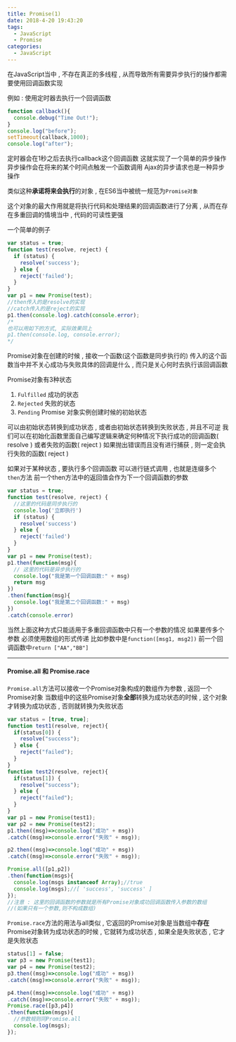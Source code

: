 ```yaml
---
title: Promise(1)
date: 2018-4-20 19:43:20
tags: 
  - JavaScript
  - Promise
categories: 
  - JavaScript
---
```


在JavaScript当中 , 不存在真正的多线程 , 从而导致所有需要异步执行的操作都需要使用回调函数实现
<!-- more -->
例如 : 使用定时器去执行一个回调函数
```javascript
function callback(){
  console.debug("Time Out!");
}
console.log("before");
setTimeout(callback,1000);
console.log("after");
```
定时器会在1秒之后去执行callback这个回调函数
这就实现了一个简单的异步操作
异步操作会在将来的某个时间点触发一个函数调用
Ajax的异步请求也是一种异步操作

类似这种**承诺将来会执行**的对象 , 在ES6当中被统一规范为`Promise对象`

这个对象的最大作用就是将执行代码和处理结果的回调函数进行了分离 , 从而在存在多重回调的情境当中 , 代码的可读性更强

一个简单的例子
```javascript
var status = true;
function test(resolve, reject) {
  if (status) {
    resolve('success');
  } else {
    reject('failed');
  }
}
var p1 = new Promise(test);
//then传入的是resolve的实现
//catch传入的是reject的实现
p1.then(console.log).catch(console.error);
/*
也可以用如下的方式, 实际效果同上
p1.then(console.log, console.error);
*/
```
Promise对象在创建的时候 , 接收一个函数(这个函数是同步执行的)
传入的这个函数当中并不关心成功与失败具体的回调是什么 , 而只是关心何时去执行该回调函数

Promise对象有3种状态
1. `Fulfilled` 成功的状态
2. `Rejected` 失败的状态
3. `Pending` Promise 对象实例创建时候的初始状态

可以由初始状态转换到成功状态 , 或者由初始状态转换到失败状态 , 并且不可逆
我们可以在初始化函数里面自己编写逻辑来确定何种情况下执行成功的回调函数( resolve ) 或者失败的函数( reject )
如果抛出错误而且没有进行捕获 , 则一定会执行失败的函数( reject )

如果对于某种状态 , 要执行多个回调函数
可以进行链式调用 , 也就是连缀多个`then`方法
前一个then方法中的返回值会作为下一个回调函数的参数
```javascript
var status = true;
function test(resolve, reject) {
  //这里的代码是同步执行的
  console.log('立即执行')
  if (status) {
    resolve('success')
  } else {
    reject('failed')
  }
}
var p1 = new Promise(test);
p1.then(function(msg){
  // 这里的代码是异步执行的
  console.log("我是第一个回调函数:" + msg)
  return msg
})
.then(function(msg){
  console.log("我是第二个回调函数:" + msg)
})
.catch(console.error)
```
当然上面这种方式只能适用于多重回调函数中只有一个参数的情况
如果要传多个参数
必须使用数组的形式传递
比如参数中是`function([msg1, msg2])`
前一个回调函数中`return ["AA","BB"]`

---
#### Promise.all 和 Promise.race
`Promise.all`方法可以接收一个Promise对象构成的数组作为参数 , 返回一个Promise对象
当数组中的这些Promise对象**全部**转换为成功状态的时候 , 这个对象才转换为成功状态 , 否则就转换为失败状态
```javascript
var status = [true, true];
function test1(resolve, reject){
  if(status[0]) {
    resolve("success");
  } else {
    reject("failed");
  }
}
function test2(resolve, reject){
  if(status[1]) {
    resolve("success");
  } else {
    reject("failed");
  }
}
var p1 = new Promise(test1);
var p2 = new Promise(test2);
p1.then((msg)=>console.log("成功" + msg))
.catch((msg)=>console.error("失败" + msg));

p2.then((msg)=>console.log("成功" + msg))
.catch((msg)=>console.error("失败" + msg));

Promise.all([p1,p2])
.then(function(msgs){
  console.log(msgs instanceof Array);//true
  console.log(msgs);//[ 'success', 'success' ]
});
//注意 : 这里的回调函数的参数就是所有Promise对象成功回调函数传入参数的数组
//(如果只有一个参数,则不构成数组)
```

`Promise.race`方法的用法与all类似 , 它返回的Promise对象是当数组中**存在**Promise对象转为成功状态的时候 , 它就转为成功状态 , 如果全是失败状态 , 它才是失败状态 
```javascript
status[1] = false;
var p3 = new Promise(test1);
var p4 = new Promise(test2);
p3.then((msg)=>console.log("成功" + msg))
.catch((msg)=>console.error("失败" + msg));

p4.then((msg)=>console.log("成功" + msg))
.catch((msg)=>console.error("失败" + msg));
Promise.race([p3,p4])
.then(function(msgs){
  //参数规则同Promise.all
  console.log(msgs);
});
```
